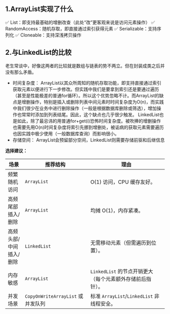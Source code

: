 ## 1.ArrayList实现了什么

✅ ​List：即支持最基础的增删改查（此处“改”更客观来说是访问元素操作）
✅ RandomAccess：随机存取，即直接通过索引获得元素
✅ Serializable：支持序列化
✅ Cloneable：支持深浅拷贝操作

## 2.与LinkedList的比较

老生常谈中，好像这两者的比较就是数组与链表的势不两立。但在封装成类之后并没有那么矛盾。
- 时间复杂度：
  ArrayList以其众所周知的随机存取功能，即支持直接通过索引获取元素以便进行下一步修改。但实践中我们是要拿到索引还是要通过遍历（甚至是性能极差的普通for循环）。所以这个优势忽略不计。而ArrayList的缺点是增删操作，特别是插入或删除列表中间元素时时间复杂度为O(n)，而实践中我们很少在业务中进行删除操作（一般是根据数据库删除或筛选），增加操作也常常时添加到列表结尾。因此，这个缺点也几乎很少触发。
  LinkedList也是如此，除了最忌讳的用普通for+get(i)恐怖时间复杂度。被吹捧的增删操作也需要先用O(n)时间复杂度将索引先挪到增删处，被诟病的获取元素需要遍历也因实践中极少使用（一般数据库查询）而影响很小。
- 存储空间：
  ArrayList会预留部分空间，LinkedList则需要存储​前驱和后继信息

**选择建议：**

| ​**​场景​**​   | ​**​推荐结构​**​                 | ​**​理由​**​                          |
| ------------ | ---------------------------- | ----------------------------------- |
| 频繁随机访问       | `ArrayList`                  | O(1) 访问，CPU 缓存友好。                   |
| 高频尾部插入/删除    | `ArrayList`                  | 均摊 O(1)，内存紧凑。                       |
| 高频头部/中间插入/删除 | `LinkedList`                 | 无需移动元素（但需遍历到位置）。                    |
| 内存敏感         | `ArrayList`                  | `LinkedList` 的节点开销更大（每个元素额外存储前后指针）。 |
| 并发场景         | `CopyOnWriteArrayList` 或并发队列 | 标准 `ArrayList`/`LinkedList` 非线程安全。  |
